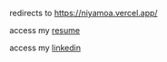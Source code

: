 redirects to https://niyamoa.vercel.app/

access my [resume](mniyasresume.pdf)

access my [linkedin](https://www.linkedin.com/in/niyasam/)
